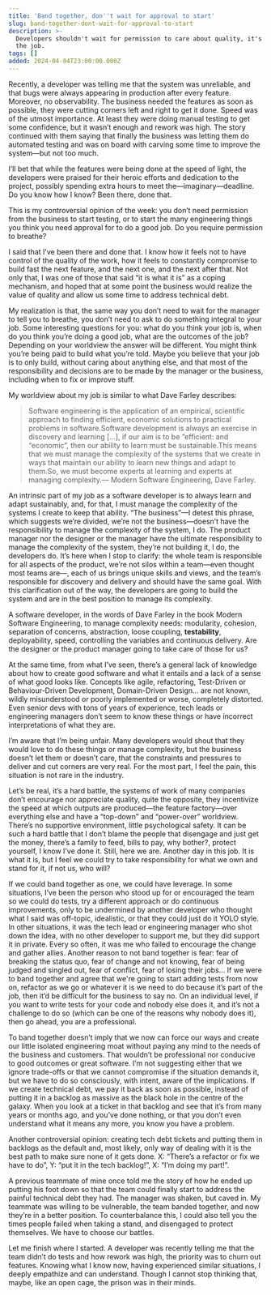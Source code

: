 ```yaml
---
title: 'Band together, don''t wait for approval to start'
slug: band-together-dont-wait-for-approval-to-start
description: >-
  Developers shouldn't wait for permission to care about quality, it's part of
  the job.
tags: []
added: 2024-04-04T23:00:00.000Z
---
```


Recently, a developer was telling me that the system was unreliable, and that bugs were always appearing in production after every feature. Moreover, no observability. The business needed the features as soon as possible, they were cutting corners left and right to get it done. Speed was of the utmost importance. At least they were doing manual testing to get some confidence, but it wasn’t enough and rework was high. The story continued with them saying that finally the business was letting them do automated testing and was on board with carving some time to improve the system—but not too much.

I’ll bet that while the features were being done at the speed of light, the developers were praised for their heroic efforts and dedication to the project, possibly spending extra hours to meet the—imaginary—deadline. Do you know how I know? Been there, done that.

This is my controversial opinion of the week: you don’t need permission from the business to start testing, or to start the many engineering things you think you need approval for to do a good job. Do you require permission to breathe?

I said that I’ve been there and done that. I know how it feels not to have control of the quality of the work, how it feels to constantly compromise to build fast the next feature, and the next one, and the next after that. Not only that, I was one of those that said “it is what it is” as a coping mechanism, and hoped that at some point the business would realize the value of quality and allow us some time to address technical debt.

My realization is that, the same way you don’t need to wait for the manager to tell you to breathe, you don’t need to ask to do something integral to your job. Some interesting questions for you: what do you think your job is, when do you think you’re doing a good job, what are the outcomes of the job? Depending on your worldview the answer will be different. You might think you’re being paid to build what you’re told. Maybe you believe that your job is to only build, without caring about anything else, and that most of the responsibility and decisions are to be made by the manager or the business, including when to fix or improve stuff.

My worldview about my job is similar to what Dave Farley describes:

> Software engineering is the application of an empirical, scientific approach to finding efficient, economic solutions to practical problems in software.Software development is always an exercise in discovery and learning \[…], if our aim is to be “efficient: and “economic”, then our ability to learn must be sustainable.This means that we must manage the complexity of the systems that we create in ways that maintain our ability to learn new things and adapt to them.So, we must become experts at learning and experts at managing complexity.— Modern Software Engineering, Dave Farley.

An intrinsic part of my job as a software developer is to always learn and adapt sustainably, and, for that, I must manage the complexity of the systems I create to keep that ability. “The business”—I detest this phrase, which suggests we’re divided, we’re not the business—doesn’t have the responsibility to manage the complexity of the system, I do. The product manager nor the designer or the manager have the ultimate responsibility to manage the complexity of the system, they’re not building it, I do, the developers do. It’s here when I stop to clarify: the whole team is responsible for all aspects of the product, we’re not silos within a team—even thought most teams are—, each of us brings unique skills and views, and the team’s responsible for discovery and delivery and should have the same goal. With this clarification out of the way, the developers are going to build the system and are in the best position to manage its complexity.

A software developer, in the words of Dave Farley in the book Modern Software Engineering, to manage complexity needs: modularity, cohesion, separation of concerns, abstraction, loose coupling, **testability**, deployability, speed, controlling the variables and continuous delivery. Are the designer or the product manager going to take care of those for us?

At the same time, from what I’ve seen, there’s a general lack of knowledge about how to create good software and what it entails and a lack of a sense of what good looks like. Concepts like agile, refactoring, Test-Driven or Behaviour-Driven Development, Domain-Driven Design… are not known, wildly misunderstood or poorly implemented or worse, completely distorted. Even senior devs with tons of years of experience, tech leads or engineering managers don’t seem to know these things or have incorrect interpretations of what they are.

I’m aware that I’m being unfair. Many developers would shout that they would love to do these things or manage complexity, but the business doesn’t let them or doesn’t care, that the constraints and pressures to deliver and cut corners are very real. For the most part, I feel the pain, this situation is not rare in the industry.

Let’s be real, it’s a hard battle, the systems of work of many companies don’t encourage nor appreciate quality, quite the opposite, they incentivize the speed at which outputs are produced—the feature factory—over everything else and have a “top-down” and “power-over” worldview. There’s no supportive environment, little psychological safety. It can be such a hard battle that I don’t blame the people that disengage and just get the money, there’s a family to feed, bills to pay, why bother?, protect yourself, I know I’ve done it. Still, here we are. Another day in this job. It is what it is, but I feel we could try to take responsibility for what we own and stand for it, if not us, who will?

If we could band together as one, we could have leverage. In some situations, I’ve been the person who stood up for or encouraged the team so we could do tests, try a different approach or do continuous improvements, only to be undermined by another developer who thought what I said was off-topic, idealistic, or that they could just do it YOLO style. In other situations, it was the tech lead or engineering manager who shot down the idea, with no other developer to support me, but they did support it in private. Every so often, it was me who failed to encourage the change and gather allies. Another reason to not band together is fear: fear of breaking the status quo, fear of change and not knowing, fear of being judged and singled out, fear of conflict, fear of losing their jobs… If we were to band together and agree that we're going to start adding tests from now on, refactor as we go or whatever it is we need to do because it’s part of the job, then it’d be difficult for the business to say no. On an individual level, if you want to write tests for your code and nobody else does it, and it’s not a challenge to do so (which can be one of the reasons why nobody does it), then go ahead, you are a professional.

To band together doesn’t imply that we now can force our ways and create our little isolated engineering moat without paying any mind to the needs of the business and customers. That wouldn’t be professional nor conducive to good outcomes or great software. I’m not suggesting either that we ignore trade-offs or that we cannot compromise if the situation demands it, but we have to do so consciously, with intent, aware of the implications. If we create technical debt, we pay it back as soon as possible, instead of putting it in a backlog as massive as the black hole in the centre of the galaxy. When you look at a ticket in that backlog and see that it’s from many years or months ago, and you’ve done nothing, or that you don’t even understand what it means any more, you know you have a problem.

Another controversial opinion: creating tech debt tickets and putting them in backlogs as the default and, most likely, only way of dealing with it is the best path to make sure none of it gets done. X: “There’s a refactor or fix we have to do”, Y: “put it in the tech backlog!”, X: “I’m doing my part!”.

A previous teammate of mine once told me the story of how he ended up putting his foot down so that the team could finally start to address the painful technical debt they had. The manager was shaken, but caved in. My teammate was willing to be vulnerable, the team banded together, and now they’re in a better position. To counterbalance this, I could also tell you the times people failed when taking a stand, and disengaged to protect themselves. We have to choose our battles.

Let me finish where I started. A developer was recently telling me that the team didn’t do tests and how rework was high, the priority was to churn out features. Knowing what I know now, having experienced similar situations, I deeply empathize and can understand. Though I cannot stop thinking that, maybe, like an open cage, the prison was in their minds.
